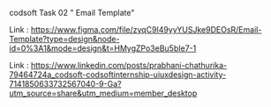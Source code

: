 codsoft
Task 02 " Email Template"


Link : https://www.figma.com/file/zyqC9I49yyYUSJke9DEOsR/Email-Template?type=design&node-id=0%3A1&mode=design&t=HMygZPo3eBu5bIe7-1


Link : https://www.linkedin.com/posts/prabhani-chathurika-79464724a_codsoft-codsoftinternship-uiuxdesign-activity-7141850633732567040-9-Ga?utm_source=share&utm_medium=member_desktop
